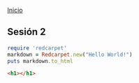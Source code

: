 <!-- No borrar o modificar -->
[Inicio](./index.md)

## Sesión 2


```ruby
require 'redcarpet'
markdown = Redcarpet.new("Hello World!")
puts markdown.to_html
```
```html 
<h1></h1>
```







